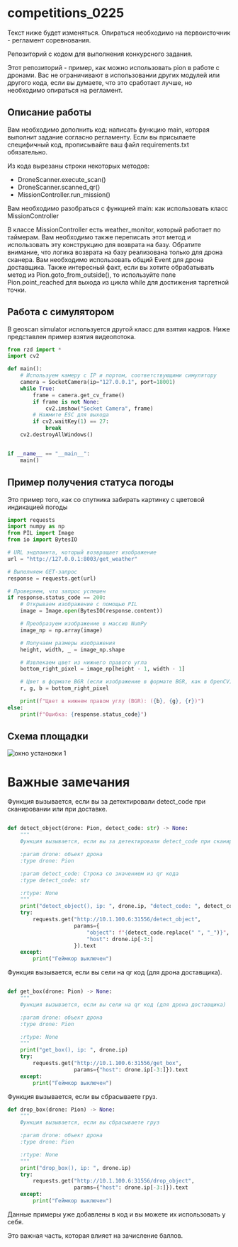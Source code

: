 # competitions_0225

Текст ниже будет изменяться. Опираться необходимо на первоисточник - регламент 
соревнования.

Репозиторий с кодом для выполнения конкурсного задания.

Этот репозиторий - пример, как можно использовать pion в работе с дронами.
Вас не ограничивают в использовании других модулей или другого кода, если вы думаете, что это
сработает лучше, но необходимо опираться на регламент.

## Описание работы

Вам необходимо дополнить код: написать функцию main, которая выполнит
задание согласно регламенту. Если вы присылаете специфичный код, прописывайте
ваш файл requirements.txt обязательно.

Из кода вырезаны строки некоторых методов:

- DroneScanner.execute_scan()
- DroneScanner.scanned_qr()
- MissionController.run_mission()

Вам необходимо разобраться с функцией main: как использовать класс MissionController 

В классе MissionController есть weather_monitor, который работает по таймерам. 
Вам необходимо также переписать этот метод и использовать эту конструкцию для возврата на базу.
Обратите внимание, что логика возврата на базу реализована только для дрона сканера. Вам необходимо
использовать общий Event для дрона доставщика. Также интересный факт, если вы хотите обрабатывать метод из
Pion.goto_from_outside(), то используйте поле Pion.point_reached для выхода из цикла while для достижения таргетной
точки.

## Работа с симулятором
В geoscan simulator используется другой класс для взятия кадров.
Ниже представлен пример взятия видеопотока.

```python
from rzd import *
import cv2

def main():
    # Используем камеру с IP и портом, соответствующими симулятору
    camera = SocketCamera(ip="127.0.0.1", port=18001)
    while True:
        frame = camera.get_cv_frame()
        if frame is not None:
            cv2.imshow("Socket Camera", frame)
        # Нажмите ESC для выхода
        if cv2.waitKey(1) == 27:
            break
    cv2.destroyAllWindows()


if __name__ == "__main__":
    main()

```

## Пример получения статуса погоды
Это пример того, как со спутника забирать картинку с цветовой индикацией погоды

```python
import requests
import numpy as np
from PIL import Image
from io import BytesIO

# URL эндпоинта, который возвращает изображение
url = "http://127.0.0.1:8003/get_weather"

# Выполняем GET-запрос
response = requests.get(url)

# Проверяем, что запрос успешен
if response.status_code == 200:
    # Открываем изображение с помощью PIL
    image = Image.open(BytesIO(response.content))

    # Преобразуем изображение в массив NumPy
    image_np = np.array(image)

    # Получаем размеры изображения
    height, width, _ = image_np.shape

    # Извлекаем цвет из нижнего правого угла
    bottom_right_pixel = image_np[height - 1, width - 1]

    # Цвет в формате BGR (если изображение в формате BGR, как в OpenCV)
    r, g, b = bottom_right_pixel

    print(f"Цвет в нижнем правом углу (BGR): ({b}, {g}, {r})")
else:
    print(f"Ошибка: {response.status_code}")
```

## Схема площадки
![окно установки 1](./img/scheme.jpg)

# Важные замечания

Функция вызывается, если вы за детектировали detect_code при сканировании или при доставке.

```python

def detect_object(drone: Pion, detect_code: str) -> None:
    """
    Функция вызывается, если вы за детектировали detect_code при сканировании или при доставке

    :param drone: объект дрона
    :type drone: Pion

    :param detect_code: Строка со значением из qr кода
    :type detect_code: str

    :rtype: None
    """
    print("detect_object(), ip: ", drone.ip, "detect_code: ", detect_code)
    try:
        requests.get("http://10.1.100.6:31556/detect_object",
                     params={
                         "object": f"{detect_code.replace(" ", "_")}",
                         "host": drone.ip[-3:]
                     }).text
    except:
        print("Геймкор выключен")
```


Функция вызывается, если вы сели на qr код (для дрона доставщика).

```python

def get_box(drone: Pion) -> None:
    """
    Функция вызывается, если вы сели на qr код (для дрона доставщика)

    :param drone: объект дрона
    :type drone: Pion

    :rtype: None
    """
    print("get_box(), ip: ", drone.ip)
    try:
        requests.get("http://10.1.100.6:31556/get_box",
                     params={"host": drone.ip[-3:]}).text
    except:
        print("Геймкор выключен")
```

Функция вызывается, если вы сбрасываете груз.

```python
def drop_box(drone: Pion) -> None:
    """
    Функция вызывается, если вы сбрасываете груз

    :param drone: объект дрона
    :type drone: Pion

    :rtype: None
    """
    print("drop_box(), ip: ", drone.ip)
    try:
        requests.get("http://10.1.100.6:31556/drop_object",
                     params={"host": drone.ip[-3:]}).text
    except:
        print("Геймкор выключен")
```

Данные примеры уже добавлены в код и вы можете их использовать у себя. 

Это важная часть, которая влияет на зачисление баллов.